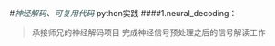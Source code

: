 #*<font color=DarkSlateGray>神经解码、可复用代码</font>*
python实践
####1.neural_decoding：
>承接师兄的神经解码项目
>完成神经信号预处理之后的信号解读工作






